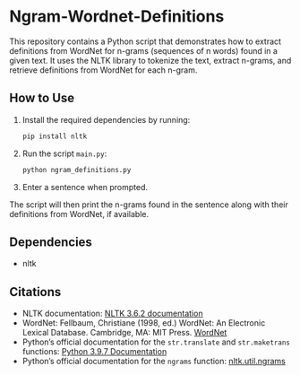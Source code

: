 # Ngram-Wordnet-Definitions

This repository contains a Python script that demonstrates how to extract definitions from WordNet for n-grams (sequences of n words) found in a given text. It uses the NLTK library to tokenize the text, extract n-grams, and retrieve definitions from WordNet for each n-gram.

## How to Use
1. Install the required dependencies by running:
   ```sh
   pip install nltk
   ```
2. Run the script `main.py`:
   ```sh
   python ngram_definitions.py
   ```
3. Enter a sentence when prompted.

The script will then print the n-grams found in the sentence along with their definitions from WordNet, if available.

## Dependencies
- nltk

## Citations
- NLTK documentation: [NLTK 3.6.2 documentation](https://www.nltk.org/index.html)
- WordNet: Fellbaum, Christiane (1998, ed.) WordNet: An Electronic Lexical Database. Cambridge, MA: MIT Press. [WordNet](https://direct.mit.edu/books/book/1928/WordNetAn-Electronic-Lexical-Database)
- Python’s official documentation for the `str.translate` and `str.maketrans` functions: [Python 3.9.7 Documentation](https://docs.python.org/3/library/stdtypes.html)
- Python’s official documentation for the `ngrams` function: [nltk.util.ngrams](https://www.nltk.org/_modules/nltk/util.html)
